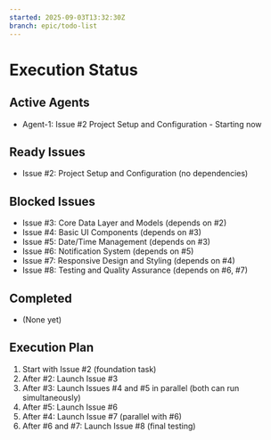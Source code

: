 ```yaml
---
started: 2025-09-03T13:32:30Z
branch: epic/todo-list
---
```


# Execution Status

## Active Agents
- Agent-1: Issue #2 Project Setup and Configuration - Starting now

## Ready Issues
- Issue #2: Project Setup and Configuration (no dependencies)

## Blocked Issues
- Issue #3: Core Data Layer and Models (depends on #2)
- Issue #4: Basic UI Components (depends on #3)
- Issue #5: Date/Time Management (depends on #3)
- Issue #6: Notification System (depends on #5)
- Issue #7: Responsive Design and Styling (depends on #4)
- Issue #8: Testing and Quality Assurance (depends on #6, #7)

## Completed
- (None yet)

## Execution Plan
1. Start with Issue #2 (foundation task)
2. After #2: Launch Issue #3 
3. After #3: Launch Issues #4 and #5 in parallel (both can run simultaneously)
4. After #5: Launch Issue #6
5. After #4: Launch Issue #7 (parallel with #6)
6. After #6 and #7: Launch Issue #8 (final testing)